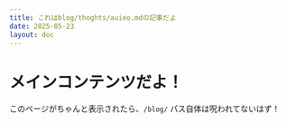 ```yaml
---
title: これはblog/thoghts/auieo.mdの記事だよ
date: 2025-05-23
layout: doc
---
```


# メインコンテンツだよ！

このページがちゃんと表示されたら、`/blog/` パス自体は呪われてないはず！
